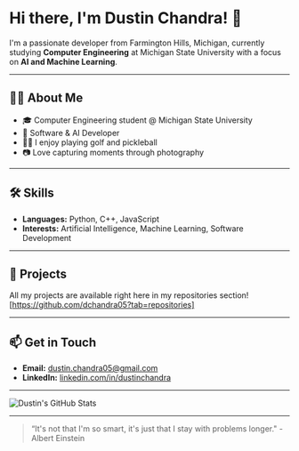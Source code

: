 # Hi there, I'm Dustin Chandra! 👋

I'm a passionate developer from Farmington Hills, Michigan, currently studying **Computer Engineering** at Michigan State University with a focus on **AI and Machine Learning**.

---

## 👨‍💻 About Me

- 🎓 Computer Engineering student @ Michigan State University
- 🤖 Software & AI Developer
- 🏌️‍♂️ I enjoy playing golf and pickleball
- 📷 Love capturing moments through photography

---

## 🛠️ Skills

- **Languages:** Python, C++, JavaScript
- **Interests:** Artificial Intelligence, Machine Learning, Software Development

---

## 🚀 Projects

All my projects are available right here in my repositories section!
[https://github.com/dchandra05?tab=repositories]

---

## 📫 Get in Touch

- **Email:** [dustin.chandra05@gmail.com](mailto:dustin.chandra05@gmail.com)
- **LinkedIn:** [linkedin.com/in/dustinchandra](https://linkedin.com/in/dustinchandra)

---

![Dustin's GitHub Stats](https://github-readme-stats.vercel.app/api?username=dchandra05&show_icons=true&hide_title=true&theme=radical)

---

> “It's not that I'm so smart, it's just that I stay with problems longer." -  Albert Einstein
